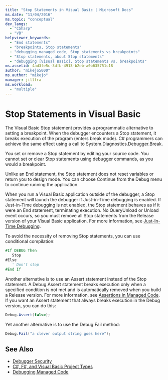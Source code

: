 ```yaml
---
title: "Stop Statements in Visual Basic | Microsoft Docs"
ms.date: "11/04/2016"
ms.topic: "conceptual"
dev_langs:
  - "CSharp"
  - "VB"
helpviewer_keywords:
  - "End statements"
  - "breakpoints, Stop statements"
  - "debugging managed code, Stop statements vs breakpoints"
  - "Stop statements, about Stop statements"
  - "debugging [Visual Basic], Stop statements vs. breakpoints"
ms.assetid: 4ad3fe5c-3dfb-4913-b2eb-a0b635751c18
author: "mikejo5000"
ms.author: "mikejo"
manager: jillfra
ms.workload:
  - "multiple"
---
```

# Stop Statements in Visual Basic

The Visual Basic Stop statement provides a programmatic alternative to setting a breakpoint. When the debugger encounters a Stop statement, it breaks execution of the program (enters break mode). C# programmers can achieve the same effect using a call to System.Diagnostics.Debugger.Break.

 You set or remove a Stop statement by editing your source code. You cannot set or clear Stop statements using debugger commands, as you would a breakpoint.

 Unlike an End statement, the Stop statement does not reset variables or return you to design mode. You can choose Continue from the Debug menu to continue running the application.

 When you run a Visual Basic application outside of the debugger, a Stop statement will launch the debugger if Just-in-Time debugging is enabled. If Just-in-Time debugging is not enabled, the Stop statement behaves as if it were an End statement, terminating execution. No QueryUnload or Unload event occurs, so you must remove all Stop statements from the Release version of your Visual Basic application. For more information, see [Just-In-Time Debugging](just-in-time-debugging-in-visual-studio.md).

 To avoid the necessity of removing Stop statements, you can use conditional compilation:

```vb
#If DEBUG Then
   Stop
#Else
   ' Don't stop
#End If
```

 Another alternative is to use an Assert statement instead of the Stop statement. A Debug.Assert statement breaks execution only when a specified condition is not met and is automatically removed when you build a Release version. For more information, see [Assertions in Managed Code](assertions-in-managed-code.md). If you want an Assert statement that always breaks execution in the Debug version, you can do this:

```csharp
Debug.Assert(false);
```

 Yet another alternative is to use the Debug.Fail method:

```csharp
Debug.Fail("a clever output string goes here");
```

## See Also

- [Debugger Security](debugger-security.md)
- [C#, F#, and Visual Basic Project Types](debugging-preparation-csharp-f-hash-and-visual-basic-project-types.md)
- [Debugging Managed Code](debugging-managed-code.md)
